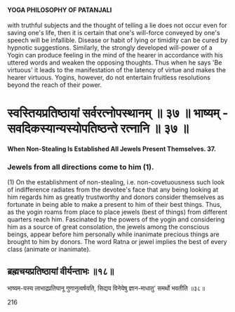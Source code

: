 #### YOGA PHILOSOPHY OF PATANJALI

with truthful subjects and the thought of telling a lie does not occur even for saving one's life, then it is certain that one's will-force conveyed by one's speech will be infallible. Disease or habit of lying or timidity can be cured by hypnotic suggestions. Similarly, the strongly developed will-power of a Yogin can produce feeling in the mind of the hearer in accordance with his uttered words and weaken the opposing thoughts. Thus when he says 'Be virtuous' it leads to the manifestation of the latency of virtue and makes the hearer virtuous. Yogins, however, do not entertain fruitless resolutions beyond the reach of their power.

# स्वस्तियप्रतिष्ठायां सर्वरत्नोपस्थानम् ॥ ३७ ॥ भाष्यम् - सवदिकस्यान्यस्योपतिष्ठन्ते रत्नानि ॥ ३७ ॥

#### When Non-Stealing Is Established All Jewels Present Themselves. 37.

### Jewels from all directions come to him (1).

(1) On the establishment of non-stealing, i.e. non-covetuousness such look of indifference radiates from the devotee's face that any being looking at him regards him as greatly trustworthy and donors consider themselves as fortunate in being able to make a present to him of their best things. Thus, as the yogin roams from place to place jewels (best of things) from different quarters reach him. Fascinated by the powers of the yogin and considering him as a source of great consolation, the jewels among the conscious beings, appear before him personally while inanimate precious things are brought to him by donors. The word Ratna or jewel implies the best of every class (animate or inanimate).

## ब्रह्मचयप्रतिष्ठायां वीर्यन्ताभः ॥१८॥

भाष्यम-यस्य लाभाद्रप्रतिघानू गुणानुत्वर्षयति, सिद्यय विनेयेषु ज्ञान-माधातु' समर्थो भवतीति ॥३८॥

216